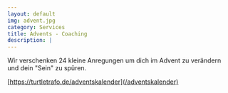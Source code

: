```yaml
---
layout: default
img: advent.jpg
category: Services
title: Advents - Coaching
description: |
---
```


Wir verschenken 24 kleine Anregungen um dich im Advent zu verändern und dein "Sein" zu spüren.

[https://turtletrafo.de/adventskalender](/adventskalender)
